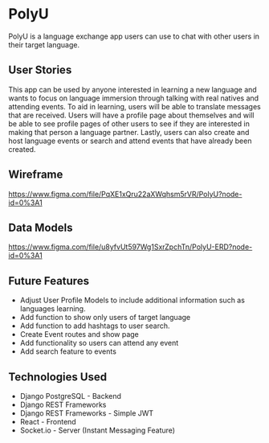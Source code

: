 # PolyU
PolyU is a language exchange app users can use to chat with other users in their target language.

## User Stories
This app can be used by anyone interested in learning a new language and wants to focus on language immersion through talking with real natives and attending events. To aid in learning, users will be able to translate messages that are received. Users will have a profile page about themselves and will be able to see profile pages of other users to see if they are interested in making that person a language partner. Lastly, users can also create and host language events or search and attend events that have already been created.

## Wireframe
https://www.figma.com/file/PqXE1xQru22aXWqhsm5rVR/PolyU?node-id=0%3A1

## Data Models
https://www.figma.com/file/u8yfvUt597Wg1SxrZpchTn/PolyU-ERD?node-id=0%3A1

## Future Features
- Adjust User Profile Models to include additional information such as languages learning. 
- Add function to show only users of target language
- Add function to add hashtags to user search.
- Create Event routes and show page
- Add functionality so users can attend any event
- Add search feature to events

## Technologies Used
- Django PostgreSQL - Backend
- Django REST Frameworks
- Django REST Frameworks - Simple JWT
- React - Frontend
- Socket.io - Server (Instant Messaging Feature)
